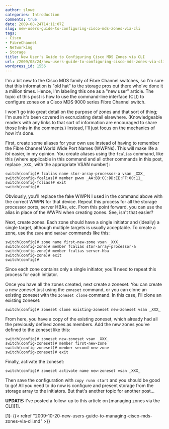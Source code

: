 ```yaml
---
author: slowe
categories: Introduction
comments: true
date: 2009-08-24T14:11:07Z
slug: new-users-guide-to-configuring-cisco-mds-zones-via-cli
tags:
- Cisco
- FibreChannel
- Networking
- Storage
title: New User's Guide to Configuring Cisco MDS Zones via CLI
url: /2009/08/24/new-users-guide-to-configuring-cisco-mds-zones-via-cli/
wordpress_id: 1556
---
```


I'm a bit new to the Cisco MDS family of Fibre Channel switches, so I'm sure that this information is "old hat" to the storage pros out there who've done it a million times. Hence, I'm labeling this one as a "new user" article. The topic of this post is how to use the command-line interface (CLI) to configure zones on a Cisco MDS 9000 series Fibre Channel switch.

I won't go into great detail on the purpose of zones and that sort of thing; I'm sure it's been covered in excruciating detail elsewhere. (Knowledgeable readers with any links to that sort of information are encouraged to share those links in the comments.) Instead, I'll just focus on the mechanics of how it's done.

First, create some aliases for your own use instead of having to remember the Fibre Channel World Wide Port Names (WWPNs). This will make life a _lot_ easier, in my opinion. You create aliases using the `fcalias` command, like this (where applicable in this command and all other commands in this post, replace `_XXX_` with the appropriate VSAN number):

	switch(config)# fcalias name stor-array-processor-a vsan _XXX_  
	switch(config-fcalias)# member pwwn _AA:BB:CC:DD:EE:FF:00:11_  
	switch(config-fclias)# exit  
	switch(config)#

Obviously, you'll replace the fake WWPN I used in the command above with the correct WWPN for that device. Repeat this process for all the storage processor ports, server HBAs, etc. From this point forward, you can use the alias in place of the WWPN when creating zones. See, isn't that easier?

Next, create zones. Each zone should have a single initiator and (ideally) a single target, although multiple targets is usually acceptable. To create a zone, use the `zone` and `member` commands like this:

	switch(config)# zone name first-new-zone vsan _XXX_  
	switch(config-zone)# member fcalias stor-array-processor-a  
	switch(config-zone)# member fcalias server-hba  
	switch(config-zone)# exit  
	switch(config)#

Since each zone contains only a single initiator, you'll need to repeat this process for each initiator.

Once you have all the zones created, next create a zoneset. You can create a new zoneset just using the `zoneset` command, or you can clone an existing zoneset with the `zoneset clone` command. In this case, I'll clone an existing zoneset:

	switch(config)# zoneset clone existing-zoneset new-zoneset vsan _XXX_

From here, you have a copy of the existing zoneset, which already had all the previously defined zones as members. Add the new zones you've defined to the zoneset like this:

	switch(config)# zoneset new-zoneset vsan _XXX_  
	switch(config-zoneset)# member first-new-zone  
	switch(config-zoneset)# member second-new-zone  
	switch(config-zoneset)# exit

Finally, activate the zoneset:

	switch(config)# zoneset activate name new-zoneset vsan _XXX_

Then save the configuration with `copy runn start` and you should be good to go! All you need to do now is configure and present storage from the storage array to the initiators. But that's another topic for another post...

**UPDATE:** I've posted a follow-up to this article on [managing zones via the CLI][1].

[1]: {{< relref "2009-10-20-new-users-guide-to-managing-cisco-mds-zones-via-cli.md" >}}